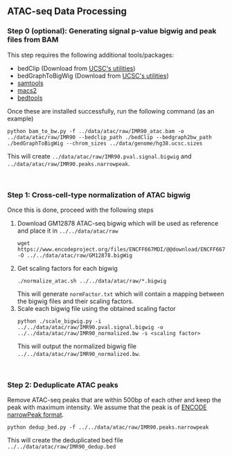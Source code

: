 ## ATAC-seq Data Processing

### Step 0 (optional): Generating signal p-value bigwig and peak files from BAM
This step requires the following additional tools/packages:
- bedClip (Download from [UCSC's utilities](https://hgdownload.soe.ucsc.edu/downloads.html#utilities_downloads))
- bedGraphToBigWig (Download from [UCSC's utilities](https://hgdownload.soe.ucsc.edu/downloads.html#utilities_downloads))
- [samtools](https://www.htslib.org/download/)
- [macs2](https://pypi.org/project/MACS2/)
- [bedtools](https://bedtools.readthedocs.io/en/latest/content/installation.html)

Once these are installed successfully, run the following command (as an example)
```
python bam_to_bw.py -f ../data/atac/raw/IMR90_atac.bam -o ../data/atac/raw/IMR90 --bedclip_path ./bedClip --bedgraph2bw_path ./bedGraphToBigWig --chrom_sizes ../data/genome/hg38.ucsc.sizes
```
This will create `../data/atac/raw/IMR90.pval.signal.bigwig` and `../data/atac/raw/IMR90.peaks.narrowpeak`. 

<br/>

### Step 1: Cross-cell-type normalization of ATAC bigwig
Once this is done, proceed with the following steps
1. Download GM12878 ATAC-seq bigwig which will be used as reference and place it in `../../data/atac/raw`
   ```
   wget https://www.encodeproject.org/files/ENCFF667MDI/@@download/ENCFF667MDI.bigWig -O ../../data/atac/raw/GM12878.bigWig
   ```
2. Get scaling factors for each bigwig
   ```
   ./normalize_atac.sh ../../data/atac/raw/*.bigwig
   ```
   This will generate `normFactor.txt` which will contain a mapping between the bigwig files and their scaling factors.
3. Scale each bigwig file using the obtained scaling factor
   ```
   python ./scale_bigwig.py -i ../../data/atac/raw/IMR90.pval.signal.bigwig -o ../../data/atac/raw/IMR90_normalized.bw -s <scaling factor>
   ```
   This will output the normalized bigwig file `../../data/atac/raw/IMR90_normalized.bw`.

<br/>

### Step 2: Deduplicate ATAC peaks
Remove ATAC-seq peaks that are within 500bp of each other and keep the peak with maximum intensity. We assume that the peak is of [ENCODE narrowPeak format](https://genome.ucsc.edu/FAQ/FAQformat.html#format12).
```
python dedup_bed.py -f ../../data/atac/raw/IMR90.peaks.narrowpeak
```
This will create the deduplicated bed file `../../data/atac/raw/IMR90_dedup.bed`
